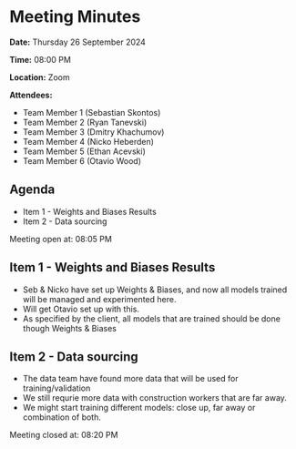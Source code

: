 # Meeting Minutes

**Date:** Thursday 26 September 2024

**Time:** 08:00 PM

**Location:** Zoom

**Attendees:**

* Team Member 1 (Sebastian Skontos)
* Team Member 2 (Ryan Tanevski)
* Team Member 3 (Dmitry Khachumov)
* Team Member 4 (Nicko Heberden)
* Team Member 5 (Ethan Acevski)
* Team Member 6 (Otavio Wood)

## Agenda

* Item 1 - Weights and Biases Results
* Item 2 - Data sourcing

Meeting open at: 08:05 PM

## Item 1 - Weights and Biases Results
* Seb & Nicko have set up Weights & Biases, and now all models trained will be managed and experimented here.
* Will get Otavio set up with this.
* As specified by the client, all models that are trained should be done though Weights & Biases

## Item 2 - Data sourcing
* The data team have found more data that will be used for training/validation
* We still requrie more data with construction workers that are far away. 
* We might start training different models: close up, far away or combination of both.


Meeting closed at:  08:20 PM
